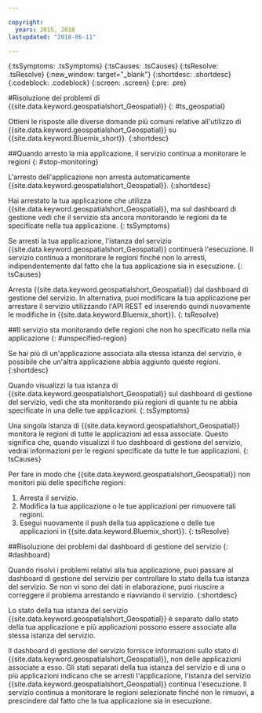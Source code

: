 ```yaml
---

copyright:
  years: 2015, 2018
lastupdated: "2018-06-11"

---
```


<!-- Attribute definitions -->
{:tsSymptoms: .tsSymptoms}
{:tsCauses: .tsCauses}
{:tsResolve: .tsResolve}
{:new_window: target="_blank"}
{:shortdesc: .shortdesc}
{:codeblock: .codeblock}
{:screen: .screen}
{:pre: .pre}

#Risoluzione dei problemi di {{site.data.keyword.geospatialshort_Geospatial}}
{: #ts_geospatial}


Ottieni le risposte alle diverse domande più comuni relative all'utilizzo di {{site.data.keyword.geospatialshort_Geospatial}} su {{site.data.keyword.Bluemix_short}}.
{:shortdesc}

##Quando arresto la mia applicazione, il servizio continua a monitorare le regioni
{: #stop-monitoring}


L'arresto dell'applicazione non arresta automaticamente {{site.data.keyword.geospatialshort_Geospatial}}.
{:shortdesc}


Hai arrestato la tua applicazione che utilizza {{site.data.keyword.geospatialshort_Geospatial}}, ma sul dashboard di gestione
vedi che il servizio sta ancora monitorando le regioni da te specificate nella
tua applicazione.
{: tsSymptoms}


Se arresti la tua applicazione, l'istanza del servizio {{site.data.keyword.geospatialshort_Geospatial}} continuerà l'esecuzione. Il servizio continua a monitorare le regioni finché non lo arresti, indipendentemente dal fatto che la tua
applicazione sia in esecuzione.
{: tsCauses}


Arresta {{site.data.keyword.geospatialshort_Geospatial}} dal dashboard di gestione del servizio. In alternativa, puoi modificare la tua applicazione per arrestare il servizio utilizzando l'API REST ed inserendo quindi nuovamente le modifiche in {{site.data.keyword.Bluemix_short}}.
{: tsResolve}

##Il servizio sta monitorando delle regioni che non ho specificato nella mia applicazione
{: #unspecified-region}



Se hai più di un'applicazione associata alla stessa istanza del servizio, è possibile che un'altra applicazione abbia aggiunto queste regioni.
{:shortdesc}



Quando visualizzi la tua istanza di {{site.data.keyword.geospatialshort_Geospatial}} sul dashboard di gestione del servizio, vedi che sta monitorando più regioni di quante tu ne abbia specificate in una delle tue applicazioni.
{: tsSymptoms}

Una singola istanza di {{site.data.keyword.geospatialshort_Geospatial}} monitora le regioni di tutte le applicazioni ad essa associate. Questo significa che, quando visualizzi il tuo dashboard di gestione del servizio, vedrai informazioni per le regioni specificate da tutte le tue applicazioni.
{: tsCauses}

Per fare in modo che {{site.data.keyword.geospatialshort_Geospatial}} non monitori più delle specifiche regioni:

1. Arresta il servizio.
2. Modifica la tua applicazione o le tue applicazioni per rimuovere tali regioni.
3. Esegui nuovamente il push della tua applicazione o delle tue applicazioni in {{site.data.keyword.Bluemix_short}}.
{: tsResolve}


##Risoluzione dei problemi dal dashboard di gestione del servizio
{: #dashboard}

Quando risolvi i problemi relativi alla tua applicazione, puoi passare al
dashboard di gestione del servizio per controllare lo stato
della tua istanza del servizio. Se non vi sono dei dati in elaborazione, puoi
  riuscire a correggere il problema arrestando e riavviando il
servizio.
{:shortdesc}

Lo stato della tua istanza del servizio {{site.data.keyword.geospatialshort_Geospatial}} è separato dallo
stato della tua applicazione e più applicazioni possono essere associate alla stessa istanza del servizio.

Il
dashboard di gestione del servizio fornisce informazioni sullo stato di {{site.data.keyword.geospatialshort_Geospatial}}, non delle applicazioni associate
a esso. Gli stati separati della tua istanza del servizio e di una o più applicazioni
indicano che se arresti l'applicazione, l'istanza del servizio {{site.data.keyword.geospatialshort_Geospatial}} continua l'esecuzione. Il
servizio continua a monitorare le regioni selezionate finché non le rimuovi, a prescindere
dal fatto che la tua
applicazione sia in esecuzione.
